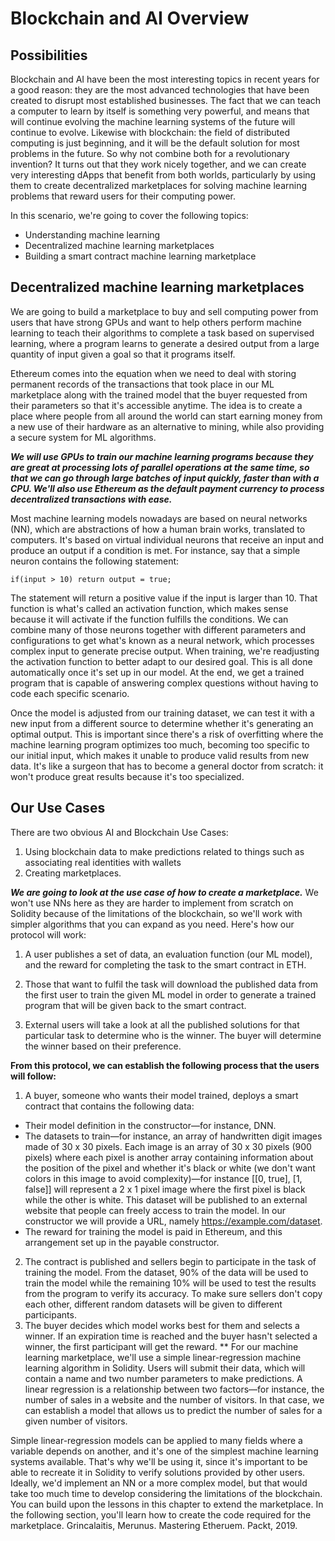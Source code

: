 # Blockchain and AI Overview
## Possibilities
Blockchain and AI have been the most interesting topics in recent years for a good reason: they are the most advanced technologies that have been created to disrupt most established businesses. The fact that we can teach a computer to learn by itself is something very powerful, and means that will continue evolving the machine learning systems of the future will continue to evolve. Likewise with blockchain: the field of distributed computing is just beginning, and it will be the default solution for most problems in the future. So why not combine both for a revolutionary invention? It turns out that they work nicely together, and we can create very interesting dApps that benefit from both worlds, particularly by using them to create decentralized marketplaces for solving machine learning problems that reward users for their computing power.

In this scenario, we're going to cover the following topics:

- Understanding machine learning
- Decentralized machine learning marketplaces
- Building a smart contract machine learning marketplace

## Decentralized machine learning marketplaces
We are going to build a marketplace to buy and sell computing power from users that have strong GPUs and want to help others perform machine learning to teach their algorithms to complete a task based on supervised learning, where a program learns to generate a desired output from a large quantity of input given a goal so that it programs itself.

Ethereum comes into the equation when we need to deal with storing permanent records of the transactions that took place in our ML marketplace along with the trained model that the buyer requested from their parameters so that it's accessible anytime. The idea is to create a place where people from all around the world can start earning money from a new use of their hardware as an alternative to mining, while also providing a secure system for ML algorithms.

**_We will use GPUs to train our machine learning programs because they are great at processing lots of parallel operations at the same time, so that we can go through large batches of input quickly, faster than with a CPU. We'll also use Ethereum as the default payment currency to process decentralized transactions with ease._**

Most machine learning models nowadays are based on neural networks (NN), which are abstractions of how a human brain works, translated to computers. It's based on virtual individual neurons that receive an input and produce an output if a condition is met. For instance, say that a simple neuron contains the following statement:


`if(input > 10) return output = true;`

The statement will return a positive value if the input is larger than 10. That function is what's called an activation function, which makes sense because it will activate if the function fulfills the conditions. We can combine many of those neurons together with different parameters and configurations to get what's known as a neural network, which processes complex input to generate precise output. When training, we're readjusting the activation function to better adapt to our desired goal. This is all done automatically once it's set up in our model. At the end, we get a trained program that is capable of answering complex questions without having to code each specific scenario.

Once the model is adjusted from our training dataset, we can test it with a new input from a different source to determine whether it's generating an optimal output. This is important since there's a risk of overfitting where the machine learning program optimizes too much, becoming too specific to our initial input, which makes it unable to produce valid results from new data. It's like a surgeon that has to become a general doctor from scratch: it won't produce great results because it's too specialized.

## Our Use Cases
There are two obvious AI and Blockchain Use Cases:
1. Using blockchain data to make predictions related to things such as associating real identities with wallets
2. Creating marketplaces.  

**_We are going to look at the use case of how to create a marketplace._**
We won't use NNs here as they are harder to implement from scratch on Solidity because of the limitations of the blockchain, so we'll work with simpler algorithms that you can expand as you need. 
Here's how our protocol will work:

1. A user publishes a set of data, an evaluation function (our ML model), and the reward for completing the task to the smart contract in ETH.

2. Those that want to fulfil the task will download the published data from the first user to train the given ML model in order to generate a trained program that will be given back to the smart contract.

3. External users will take a look at all the published solutions for that particular task to determine who is the winner. The buyer will determine the winner based on their preference. 

**From this protocol, we can establish the following process that the users will follow:**

1. A buyer, someone who wants their model trained, deploys a smart contract that contains the following data:
- Their model definition in the constructor—for instance, DNN.
- The datasets to train—for instance, an array of handwritten digit images made of 30 x 30 pixels. Each image is an array of 30 x 30 pixels (900 pixels) where each pixel is another array containing information about the position of the pixel and whether it's black or white (we don't want colors in this image to avoid complexity)—for instance [[0, true], [1, false]] will represent a 2 x 1 pixel image where the first pixel is black while the other is white. This dataset will be published to an external website that people can freely access to train the model. In our constructor we will provide a URL, namely https://example.com/dataset.
- The reward for training the model is paid in Ethereum, and this arrangement set up in the payable constructor.
2. The contract is published and sellers begin to participate in the task of training the model. From the dataset, 90% of the data will be used to train the model while the remaining 10% will be used to test the results from the program to verify its accuracy. To make sure sellers don't copy each other, different random datasets will be given to different participants.
3. The buyer decides which model works best for them and selects a winner. If an expiration time is reached and the buyer hasn't selected a winner, the first participant will get the reward.
**
For our machine learning marketplace, we'll use a simple linear-regression machine learning algorithm in Solidity. Users will submit their data, which will contain a name and two number parameters to make predictions. A linear regression is a relationship between two factors—for instance, the number of sales in a website and the number of visitors. In that case, we can establish a model that allows us to predict the number of sales for a given number of visitors.

Simple linear-regression models can be applied to many fields where a variable depends on another, and it's one of the simplest machine learning systems available. That's why we'll be using it, since it's important to be able to recreate it in Solidity to verify solutions provided by other users. Ideally, we'd implement an NN or a more complex model, but that would take too much time to develop considering the limitations of the blockchain. You can build upon the lessons in this chapter to extend the marketplace. In the following section, you'll learn how to create the code required for the marketplace.
Grincalaitis, Merunus. Mastering Etheruem. Packt, 2019.
